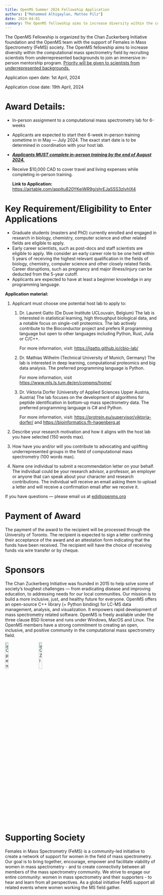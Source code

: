 ```yaml
---
title: OpenMS Summer 2024 Fellowship Application
authors: ["Mohammed Alhigaylan, Matteo Pilz"]
date: 2024-04-01
summary: The OpenMS fellowship aims to increase diversity within the computational mass spectrometry field by recruiting scientists from underrepresented backgrounds to join an immersive in-person mentorship program.
---
```


The OpenMS Fellowship is organized by the Chan Zuckerberg Initiative foundation and the
OpenMS team with the support of Females in Mass Spectrometry (FeMS) society. The
OpenMS fellowship aims to increase diversity within the computational mass spectrometry
field by recruiting scientists from underrepresented backgrounds to join an immersive in-
person mentorship program. <ins>Priority will be given to scientists from underrepresented
backgrounds.</ins>

Application open date: 1st April, 2024

Application close date: 19th April, 2024

# Award Details:
* In-person assignment to a computational mass spectrometry lab for 6-weeks
* Applicants are expected to start their 6-week in-person training sometime in in May — July 2024. The exact start date is to be determined in coordination with your host lab.
* <ins>**_Applicants MUST complete in-person training by the end of August 2024._**</ins>
* Receive $10,000 CAD to cover travel and living expenses while completing in-person
  training.
  
   **Link to Application:** https://airtable.com/appItu820YKeiWR9g/shrEJaSSS3zIvhlX4
  
# Key Requirement/Eligibility to Enter Applications
* Graduate students (masters and PhD) currently enrolled and engaged in research in biology,
  chemistry, computer science and other related fields are eligible to apply.
* Early career scientists, such as post-docs and staff scientists are eligible to apply. We
  consider an early career role to be one held within 5 years of receiving the highest relevant
  qualification in the fields of biology, chemistry, computer science and other closely related
  fields. Career disruptions, such as pregnancy and major illness/injury can be deducted from the
  5-year cutoff.
* Applicants are expected to have at least a beginner knowledge in any programming
  language.
  
**Application material:**
1. Applicant must choose one potential host lab to apply to:

   1. Dr. Laurent Gatto (De Duve Institute UCLouvain, Belgium)
   The lab is interested in statistical learning, high throughput biological data, and a notable focus
   on single-cell proteomics. The lab actively contribute to the Bioconductor project and prefers R
   programming language but open to other languages including Python, Rust, Julia or C/C++.
   
      For more information, visit: https://lgatto.github.io/cbio-lab/
   
   2. Dr. Mathias Wilhelm (Technical University of Munich, Germany)
   The lab is interested in deep learning, computational proteomics and big data analysis. The
   preferred programming language is Python.
      
      For more information, visit https://www.mls.ls.tum.de/en/compms/home/

   3. Dr. Viktoria Dorfer (University of Applied Sciences Upper Austria, Austria)
   The lab focuses on the development of algorithms for peptide identification in
   bottom-up mass spectrometry data. The preferred programming language is C#
   and Python.
   
      For more information, visit: https://protrein.eu/supervisor/viktoria-dorfer/ and https://bioinformatics.fh-hagenberg.at
2. Describe your research motivation and how it aligns with the host lab you have selected
   (150 words max).
3. How have you and/or will you contribute to advocating and uplifting underrepresented
   groups in the field of computational mass spectrometry (100 words max).
4. Name one individual to submit a recommendation letter on your behalf. The individual could
   be your research advisor, a professor, an employer or anyone that can speak about your
   character and research contributions. The individual will receive an email asking them to
   upload a letter and will receive a confirmation email after we receive it.

If you have questions — please email us at edi@openms.org

# Payment of Award
   The payment of the award to the recipient will be processed through the University of Toronto.
   The recipient is expected to sign a letter confirming their acceptance of the award and an
   attestation form indicating that the funds have been received. The recipient will have the choice
   of receiving funds via wire transfer or by cheque.

# Sponsors
   The Chan Zuckerberg Initiative was founded in 2015 to help solve some of society’s toughest
   challenges — from eradicating disease and improving education, to addressing needs for our
   local communities. Our mission is to build a more inclusive, just, and healthy future for
   everyone.
   OpenMS offers an open-source C++ library (+ Python binding) for LC-MS data management,
   analysis, and visualization. It empowers rapid development of mass spectrometry related
   software. OpenMS is freely available under the three clause BSD license and runs under
   Windows, MacOS and Linux. The OpenMS members have a strong commitment to creating an
   open, inclusive, and positive community in the computational mass spectrometry field.

<p align="left">
  <img alt="OpenMS" src="/images/logos/OpenMS_transparent_blackFont.svg" width="15%">
&nbsp; &nbsp; &nbsp; &nbsp;
  <img alt="CZI" src="/images/logos/CZI.svg" width="15%">
</p>

# Supporting Society
   Females in Mass Spectrometry (FeMS) is a community-led initiative to create a network of
   support for women in the field of mass spectrometry. Our goal is to bring together, encourage,
   empower and facilitate viability of women in mass spectrometry - and to create connectivity
   between all members of the mass spectrometry community.
   We strive to engage our entire community: women in mass spectrometry and their supporters -
   to hear and learn from all perspectives. As a global initiative FeMS support all related events
   where women working the MS field gather.